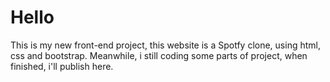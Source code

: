 # Hello
This is my new front-end project, this website is a Spotfy clone, using html, css and bootstrap.
Meanwhile, i still coding some parts of project, when finished, i'll publish here.

